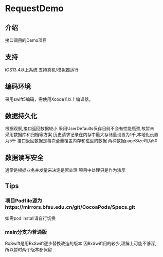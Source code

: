 RequestDemo
=======================
## 介绍
接口调用的Demo项目

## 支持
iOS13.4以上系统
支持真机/模拟器运行

## 编码环境
采用swift5编码，需使用Xcode11以上编译器。

## 数据持久化
根据观察,接口返回数据较小
采用UserDefaults保存目前不会有性能瓶颈,故暂未采用数据库和归档等方案
历史请求记录在内存中最大存储量设置为1千,本地化设置为5千
接口返回数据是每次全量覆盖内存和磁盘的数据
两种数据pageSize均为50
## 数据读写安全
通常是根据业务并发量来决定是否处理
项目中处理只是作为演示

## Tips
### 项目Podfile源为https://mirrors.bfsu.edu.cn/git/CocoaPods/Specs.git
如需pod install请自行切换
### main分支为普通版
RxSwift是用RxSwift逐步替换改造的版本
因RxSwift用的较少,理解上可能不够深,所以暂时两个版本都保留
